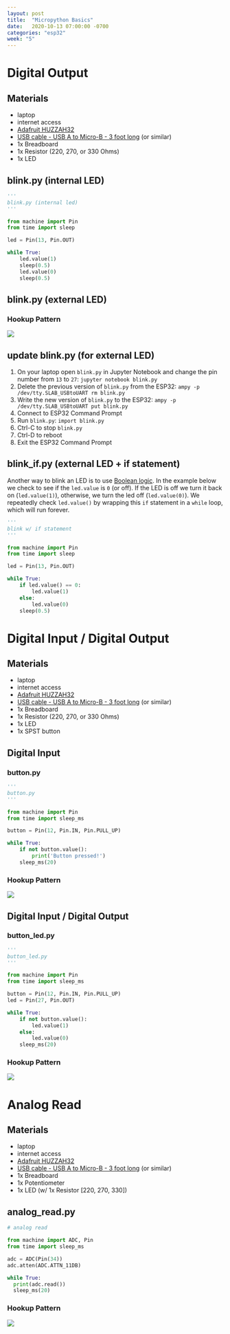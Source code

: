 ```yaml
---
layout: post
title:  "Micropython Basics"
date:   2020-10-13 07:00:00 -0700
categories: "esp32"
week: "5"
---
```


# Digital Output
## Materials

* laptop
* internet access
* [Adafruit HUZZAH32](https://www.adafruit.com/product/3591)
* [USB cable - USB A to Micro-B - 3 foot long](https://www.adafruit.com/product/592) (or similar)
* 1x Breadboard
* 1x Resistor (220, 270, or 330 Ohms)
* 1x LED


## blink.py (internal LED)

```python
'''
blink.py (internal led)
'''

from machine import Pin
from time import sleep

led = Pin(13, Pin.OUT)

while True:
    led.value(1)
    sleep(0.5)
    led.value(0)
    sleep(0.5)

```


## blink.py (external LED)

### Hookup Pattern

![]({{site.url}}/assets/imgs/fritzing/blink_external_led.png)


## update blink.py (for external LED)

1. On your laptop open `blink.py` in Jupyter Notebook and change the pin number from `13` to `27`: `jupyter notebook blink.py`
2. Delete the previous version of `blink.py` from the ESP32: `ampy -p /dev/tty.SLAB_USBtoUART rm blink.py`
3. Write the new version of `blink.py` to the ESP32: `ampy -p /dev/tty.SLAB_USBtoUART put blink.py`
4. Connect to ESP32 Command Prompt
5. Run `blink.py`: `import blink.py`
6. Ctrl-C to stop `blink.py`
7. Ctrl-D to reboot
7. Exit the ESP32 Command Prompt


## blink_if.py (external LED + if statement)

Another way to blink an LED is to use [Boolean logic](https://en.wikipedia.org/wiki/Boolean_algebra). In the example below we check to see if the `led.value` is `0` (or off). If the LED is off we turn it back on (`led.value(1)`), otherwise, we turn the led off (`led.value(0)`). We repeatedly check `led.value()` by wrapping this `if` statement in a `while` loop, which will run forever.

```python
'''
blink w/ if statement
'''

from machine import Pin
from time import sleep

led = Pin(13, Pin.OUT)

while True:
    if led.value() == 0:
        led.value(1)
    else:
        led.value(0)
    sleep(0.5)
```


# Digital Input / Digital Output
## Materials

* laptop
* internet access
* [Adafruit HUZZAH32](https://www.adafruit.com/product/3591)
* [USB cable - USB A to Micro-B - 3 foot long](https://www.adafruit.com/product/592) (or similar)
* 1x Breadboard
* 1x Resistor (220, 270, or 330 Ohms)
* 1x LED
* 1x SPST button


## Digital Input

### button.py

```python
'''
button.py
'''

from machine import Pin
from time import sleep_ms

button = Pin(12, Pin.IN, Pin.PULL_UP)

while True:
    if not button.value():
        print('Button pressed!')
    sleep_ms(20)

```

### Hookup Pattern

![]({{site.url}}/assets/imgs/fritzing/button.png)


## Digital Input / Digital Output

### button_led.py

```python
'''
button_led.py
'''

from machine import Pin
from time import sleep_ms

button = Pin(12, Pin.IN, Pin.PULL_UP)
led = Pin(27, Pin.OUT)

while True:
    if not button.value():
        led.value(1)
    else:
        led.value(0)
    sleep_ms(20)
```

### Hookup Pattern

![]({{site.url}}/assets/imgs/fritzing/button_led.png)

# Analog Read
## Materials

* laptop
* internet access
* [Adafruit HUZZAH32](https://www.adafruit.com/product/3591)
* [USB cable - USB A to Micro-B - 3 foot long](https://www.adafruit.com/product/592) (or similar)
* 1x Breadboard
* 1x Potentiometer
* 1x LED (w/ 1x Resistor [220, 270, 330])

## analog_read.py

```python
# analog read

from machine import ADC, Pin
from time import sleep_ms

adc = ADC(Pin(34))
adc.atten(ADC.ATTN_11DB)

while True:
  print(adc.read())
  sleep_ms(20)
```

### Hookup Pattern

![]({{site.url}}/assets/imgs/fritzing/analog_read.png)
